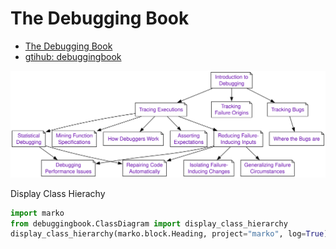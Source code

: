# The Debugging Book

- [The Debugging Book](https://www.debuggingbook.org/)
- [gtihub: debuggingbook](https://github.com/uds-se/debuggingbook/)

![alt text](https://github.com/uds-se/debuggingbook/blob/master/docs/beta/notebooks/PICS/Sitemap.svg?raw=true)


Display Class Hierachy

```python
import marko
from debuggingbook.ClassDiagram import display_class_hierarchy
display_class_hierarchy(marko.block.Heading, project="marko", log=True)
```